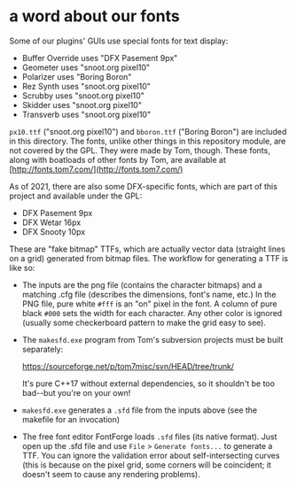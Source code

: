 # a word about our fonts

Some of our plugins' GUIs use special fonts for text display:

* Buffer Override uses "DFX Pasement 9px"
* Geometer uses "snoot.org pixel10"
* Polarizer uses "Boring Boron"
* Rez Synth uses "snoot.org pixel10"
* Scrubby uses "snoot.org pixel10"
* Skidder uses "snoot.org pixel10"
* Transverb uses "snoot.org pixel10"

`px10.ttf` ("snoot.org pixel10") and `bboron.ttf` ("Boring Boron") are
included in this directory. The fonts, unlike other things in this
repository module, are not covered by the GPL. They were made by Tom,
though. These fonts, along with boatloads of other fonts by Tom, are
available at [http://fonts.tom7.com/](http://fonts.tom7.com/)


As of 2021, there are also some DFX-specific fonts, which are part of
this project and available under the GPL:

* DFX Pasement 9px
* DFX Wetar 16px
* DFX Snooty 10px

These are "fake bitmap" TTFs, which are actually vector data (straight
lines on a grid) generated from bitmap files. The workflow for
generating a TTF is like so:

* The inputs are the png file (contains the character bitmaps) and
  a matching .cfg file (describes the dimensions, font's name, etc.)
  In the PNG file, pure white `#fff` is an "on" pixel in the font.
  A column of pure black `#000` sets the width for each character.
  Any other color is ignored (usually some checkerboard pattern to
  make the grid easy to see).

* The `makesfd.exe` program from Tom's subversion projects must
  be built separately:

  https://sourceforge.net/p/tom7misc/svn/HEAD/tree/trunk/

  It's pure C++17 without external dependencies, so it shouldn't be
  too bad--but you're on your own!

* `makesfd.exe` generates a `.sfd` file from the inputs above (see
  the makefile for an invocation)

* The free font editor FontForge loads `.sfd` files (its native format).
  Just open up the .sfd file and use `File` > `Generate fonts...` to
  generate a TTF. You can ignore the validation error about
  self-intersecting curves (this is because on the pixel grid, some
  corners will be coincident; it doesn't seem to cause any rendering
  problems).
